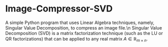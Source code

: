 # Image-Compressor-SVD
A simple Python program that uses Linear Algebra techniques, namely, Singular Value Decomposition, to compress an image file.\n
Singular Value Decomposition (SVD) is a matrix factorization technique (such as the LU or QR factorizations) that can be applied to any real matrix $A \in \mathbb{R}_{m\times n}$.


